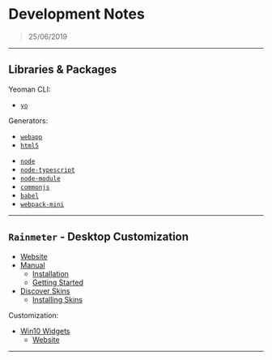 # Development Notes

> 25/06/2019

---

## Libraries & Packages

Yeoman CLI:

- [`yo`](https://www.npmjs.com/package/yo)

Generators:

- [`webapp`](https://www.npmjs.com/package/generator-webapp)
- [`html5`](https://www.npmjs.com/package/generator-h5bp)

[]()

- [`node`](https://www.npmjs.com/package/generator-node)
- [`node-typescript`](https://www.npmjs.com/package/generator-node-typescript)
- [`node-module`](https://www.npmjs.com/package/generator-nm)
- [`commonjs`](https://www.npmjs.com/package/generator-commonjs)
- [`babel`](https://www.npmjs.com/package/generator-babel)
- [`webpack-mini`](https://www.npmjs.com/package/generator-webpack-mini)

---

## `Rainmeter` - Desktop Customization

- [Website](https://www.rainmeter.net/)
- [Manual](https://docs.rainmeter.net/manual/)
  - [Installation](https://docs.rainmeter.net/manual/installing-rainmeter/)
  - [Getting Started](https://docs.rainmeter.net/manual/getting-started/)
- [Discover Skins](https://www.rainmeter.net/discover/)
  - [Installing Skins](https://docs.rainmeter.net/manual/installing-skins/)

Customization:

- [Win10 Widgets](https://github.com/tjmarkham/win10widgets)
  - [Website](https://win10widgets.com/)

---
